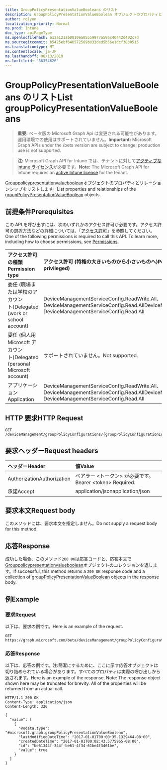 ```yaml
---
title: GroupPolicyPresentationValueBooleans のリスト
description: GroupPolicyPresentationValueBoolean オブジェクトのプロパティとリレーションシップをリストします。
author: rolyon
localization_priority: Normal
ms.prod: Intune
doc_type: apiPageType
ms.openlocfilehash: a12a121ab0810ea05559977a59ac40442d402c7d
ms.sourcegitcommit: b5425ebf648572569b032ded5b56e1dcf3830515
ms.translationtype: MT
ms.contentlocale: ja-JP
ms.lasthandoff: 08/13/2019
ms.locfileid: "36354626"
---
```

# <a name="list-grouppolicypresentationvaluebooleans"></a><span data-ttu-id="78f74-103">GroupPolicyPresentationValueBooleans のリスト</span><span class="sxs-lookup"><span data-stu-id="78f74-103">List groupPolicyPresentationValueBooleans</span></span>

> <span data-ttu-id="78f74-104">**重要:** ベータ版の Microsoft Graph Api は変更される可能性があります。運用環境での使用はサポートされていません。</span><span class="sxs-lookup"><span data-stu-id="78f74-104">**Important:** Microsoft Graph APIs under the /beta version are subject to change; production use is not supported.</span></span>

> <span data-ttu-id="78f74-105">**注:** Microsoft Graph API for Intune では、テナントに対して[アクティブな intune ライセンス](https://go.microsoft.com/fwlink/?linkid=839381)が必要です。</span><span class="sxs-lookup"><span data-stu-id="78f74-105">**Note:** The Microsoft Graph API for Intune requires an [active Intune license](https://go.microsoft.com/fwlink/?linkid=839381) for the tenant.</span></span>

<span data-ttu-id="78f74-106">[Grouppolicypresentationvalueboolean](../resources/intune-grouppolicy-grouppolicypresentationvalueboolean.md)オブジェクトのプロパティとリレーションシップをリストします。</span><span class="sxs-lookup"><span data-stu-id="78f74-106">List properties and relationships of the [groupPolicyPresentationValueBoolean](../resources/intune-grouppolicy-grouppolicypresentationvalueboolean.md) objects.</span></span>

## <a name="prerequisites"></a><span data-ttu-id="78f74-107">前提条件</span><span class="sxs-lookup"><span data-stu-id="78f74-107">Prerequisites</span></span>
<span data-ttu-id="78f74-p101">この API を呼び出すには、次のいずれかのアクセス許可が必要です。アクセス許可の選択方法などの詳細については、「[アクセス許可](/graph/permissions-reference)」を参照してください。</span><span class="sxs-lookup"><span data-stu-id="78f74-p101">One of the following permissions is required to call this API. To learn more, including how to choose permissions, see [Permissions](/graph/permissions-reference).</span></span>

|<span data-ttu-id="78f74-110">アクセス許可の種類</span><span class="sxs-lookup"><span data-stu-id="78f74-110">Permission type</span></span>|<span data-ttu-id="78f74-111">アクセス許可 (特権の大きいものから小さいものへ)</span><span class="sxs-lookup"><span data-stu-id="78f74-111">Permissions (from most to least privileged)</span></span>|
|:---|:---|
|<span data-ttu-id="78f74-112">委任 (職場または学校のアカウント)</span><span class="sxs-lookup"><span data-stu-id="78f74-112">Delegated (work or school account)</span></span>|<span data-ttu-id="78f74-113">DeviceManagementServiceConfig.ReadWrite.All、DeviceManagementServiceConfig.Read.All</span><span class="sxs-lookup"><span data-stu-id="78f74-113">DeviceManagementServiceConfig.ReadWrite.All, DeviceManagementServiceConfig.Read.All</span></span>|
|<span data-ttu-id="78f74-114">委任 (個人用 Microsoft アカウント)</span><span class="sxs-lookup"><span data-stu-id="78f74-114">Delegated (personal Microsoft account)</span></span>|<span data-ttu-id="78f74-115">サポートされていません。</span><span class="sxs-lookup"><span data-stu-id="78f74-115">Not supported.</span></span>|
|<span data-ttu-id="78f74-116">アプリケーション</span><span class="sxs-lookup"><span data-stu-id="78f74-116">Application</span></span>|<span data-ttu-id="78f74-117">DeviceManagementServiceConfig.ReadWrite.All、DeviceManagementServiceConfig.Read.All</span><span class="sxs-lookup"><span data-stu-id="78f74-117">DeviceManagementServiceConfig.ReadWrite.All, DeviceManagementServiceConfig.Read.All</span></span>|

## <a name="http-request"></a><span data-ttu-id="78f74-118">HTTP 要求</span><span class="sxs-lookup"><span data-stu-id="78f74-118">HTTP Request</span></span>
<!-- {
  "blockType": "ignored"
}
-->
``` http
GET /deviceManagement/groupPolicyConfigurations/{groupPolicyConfigurationId}/definitionValues/{groupPolicyDefinitionValueId}/presentationValues
```

## <a name="request-headers"></a><span data-ttu-id="78f74-119">要求ヘッダー</span><span class="sxs-lookup"><span data-stu-id="78f74-119">Request headers</span></span>
|<span data-ttu-id="78f74-120">ヘッダー</span><span class="sxs-lookup"><span data-stu-id="78f74-120">Header</span></span>|<span data-ttu-id="78f74-121">値</span><span class="sxs-lookup"><span data-stu-id="78f74-121">Value</span></span>|
|:---|:---|
|<span data-ttu-id="78f74-122">Authorization</span><span class="sxs-lookup"><span data-stu-id="78f74-122">Authorization</span></span>|<span data-ttu-id="78f74-123">ベアラー &lt;トークン&gt; が必要です。</span><span class="sxs-lookup"><span data-stu-id="78f74-123">Bearer &lt;token&gt; Required.</span></span>|
|<span data-ttu-id="78f74-124">承諾</span><span class="sxs-lookup"><span data-stu-id="78f74-124">Accept</span></span>|<span data-ttu-id="78f74-125">application/json</span><span class="sxs-lookup"><span data-stu-id="78f74-125">application/json</span></span>|

## <a name="request-body"></a><span data-ttu-id="78f74-126">要求本文</span><span class="sxs-lookup"><span data-stu-id="78f74-126">Request body</span></span>
<span data-ttu-id="78f74-127">このメソッドには、要求本文を指定しません。</span><span class="sxs-lookup"><span data-stu-id="78f74-127">Do not supply a request body for this method.</span></span>

## <a name="response"></a><span data-ttu-id="78f74-128">応答</span><span class="sxs-lookup"><span data-stu-id="78f74-128">Response</span></span>
<span data-ttu-id="78f74-129">成功した場合、このメソッド`200 OK`は応答コードと、応答本文で[Grouppolicypresentationvalueboolean](../resources/intune-grouppolicy-grouppolicypresentationvalueboolean.md)オブジェクトのコレクションを返します。</span><span class="sxs-lookup"><span data-stu-id="78f74-129">If successful, this method returns a `200 OK` response code and a collection of [groupPolicyPresentationValueBoolean](../resources/intune-grouppolicy-grouppolicypresentationvalueboolean.md) objects in the response body.</span></span>

## <a name="example"></a><span data-ttu-id="78f74-130">例</span><span class="sxs-lookup"><span data-stu-id="78f74-130">Example</span></span>

### <a name="request"></a><span data-ttu-id="78f74-131">要求</span><span class="sxs-lookup"><span data-stu-id="78f74-131">Request</span></span>
<span data-ttu-id="78f74-132">以下は、要求の例です。</span><span class="sxs-lookup"><span data-stu-id="78f74-132">Here is an example of the request.</span></span>
``` http
GET https://graph.microsoft.com/beta/deviceManagement/groupPolicyConfigurations/{groupPolicyConfigurationId}/definitionValues/{groupPolicyDefinitionValueId}/presentationValues
```

### <a name="response"></a><span data-ttu-id="78f74-133">応答</span><span class="sxs-lookup"><span data-stu-id="78f74-133">Response</span></span>
<span data-ttu-id="78f74-p102">以下は、応答の例です。注:簡潔にするために、ここに示す応答オブジェクトは切り詰められている場合があります。すべてのプロパティは実際の呼び出しから返されます。</span><span class="sxs-lookup"><span data-stu-id="78f74-p102">Here is an example of the response. Note: The response object shown here may be truncated for brevity. All of the properties will be returned from an actual call.</span></span>
``` http
HTTP/1.1 200 OK
Content-Type: application/json
Content-Length: 320

{
  "value": [
    {
      "@odata.type": "#microsoft.graph.groupPolicyPresentationValueBoolean",
      "lastModifiedDateTime": "2017-01-01T00:00:35.1329464-08:00",
      "createdDateTime": "2017-01-01T00:02:43.5775965-08:00",
      "id": "be61344f-344f-be61-4f34-61be4f3461be",
      "value": true
    }
  ]
}
```






